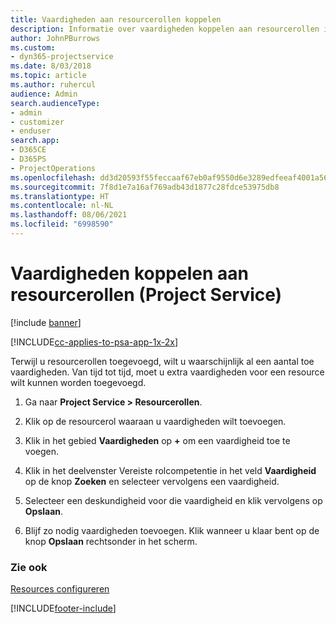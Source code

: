 ```yaml
---
title: Vaardigheden aan resourcerollen koppelen
description: Informatie over vaardigheden koppelen aan resourcerollen in Project Service
author: JohnPBurrows
ms.custom:
- dyn365-projectservice
ms.date: 8/03/2018
ms.topic: article
ms.author: ruhercul
audience: Admin
search.audienceType:
- admin
- customizer
- enduser
search.app:
- D365CE
- D365PS
- ProjectOperations
ms.openlocfilehash: dd3d20593f55feccaaf67eb0af9550d6e3289edfeeaf4001a56fd39dbb1e3c07
ms.sourcegitcommit: 7f8d1e7a16af769adb43d1877c28fdce53975db8
ms.translationtype: HT
ms.contentlocale: nl-NL
ms.lasthandoff: 08/06/2021
ms.locfileid: "6998590"
---
```

# <a name="associate-skills-with-resource-roles-project-service"></a>Vaardigheden koppelen aan resourcerollen (Project Service)

[!include [banner](../includes/psa-now-project-operations.md)]

[!INCLUDE[cc-applies-to-psa-app-1x-2x](../includes/cc-applies-to-psa-app-1x-2x.md)]

Terwijl u resourcerollen toegevoegd, wilt u waarschijnlijk al een aantal toe vaardigheden. Van tijd tot tijd, moet u extra vaardigheden voor een resource wilt kunnen worden toegevoegd.  
  
1.  Ga naar **Project Service > Resourcerollen**.  
  
2.  Klik op de resourcerol waaraan u vaardigheden wilt toevoegen.  
  
3.  Klik in het gebied **Vaardigheden** op **+** om een vaardigheid toe te voegen.  
  
4.  Klik in het deelvenster Vereiste rolcompetentie in het veld **Vaardigheid** op de knop **Zoeken** en selecteer vervolgens een vaardigheid.  
  
5.  Selecteer een deskundigheid voor die vaardigheid en klik vervolgens op **Opslaan**.  
  
6.  Blijf zo nodig vaardigheden toevoegen. Klik wanneer u klaar bent op de knop **Opslaan** rechtsonder in het scherm.  
  
### <a name="see-also"></a>Zie ook  
 [Resources configureren](../psa/set-up-resources.md)


[!INCLUDE[footer-include](../includes/footer-banner.md)]